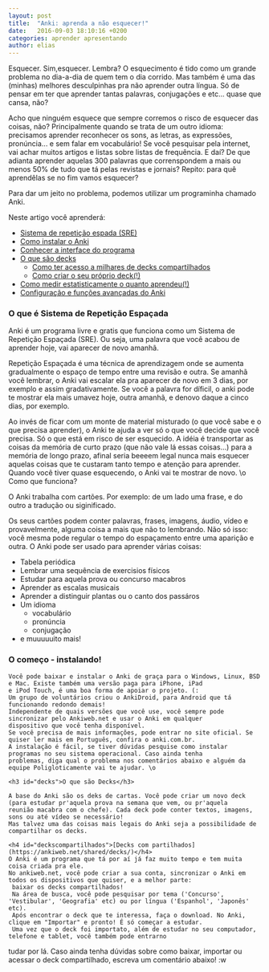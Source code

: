 ```yaml
---
layout: post
title:  "Anki: aprenda a não esquecer!"
date:   2016-09-03 18:10:16 +0200
categories: aprender apresentando
author: elias
---
```



Esquecer. Sim,esquecer. Lembra? O esquecimento é tido como um grande problema no dia-a-dia de quem tem o dia corrido.
Mas também é uma das (minhas) melhores desculpinhas pra não aprender outra língua.
Só de pensar em ter que aprender tantas palavras, conjugações e etc... quase que cansa, não?

Acho que ninguém esquece que sempre corremos o risco de esquecer das coisas, não?
Principalmente quando se trata de um outro idioma: precisamos aprender reconhecer os sons, as letras, 
as expressões, pronúncia... e sem falar em vocabulário! Se você pesquisar pela internet, vai achar muitos 
artigos e listas sobre listas de frequência. 
E daí? De que adianta aprender aquelas 300 palavras que correnspondem a  mais ou menos 50% de tudo que tá 
pelas revistas e jornais?
Repito: para quê aprendêlas se no fim vamos esquecer?

Para dar um jeito no problema, podemos utilizar um programinha chamado Anki.

Neste artigo você aprenderá:

* <a href="#sre">Sistema de repetição espada (SRE)</a>
* <a href="#instalar">Como instalar o Anki</a>
* <a href="#sre">Conhecer a interface do programa</a>
* <a href="#decks">O que são decks</a>
	* <a href="#deckscompartilhados">Como ter acesso a milhares de decks compartilhados</a>
	* <a href="#sre">Como criar o seu próprio deck(!)</a>
* <a href="#sre">Como medir estatisticamente o quanto aprendeu(!)</a>
* <a href="#sre">Configuração e funções avançadas do Anki</a>

<h3 id="sre">O que é Sistema de Repetição Espaçada</h3>

Anki é um programa livre e gratis que funciona como um Sistema de Repetição Espaçada (SRE). Ou seja, uma palavra que você 
acabou de aprender hoje, vai aparecer de novo amanhã.

Repetição Espaçada é uma técnica de aprendizagem onde se aumenta gradualmente o espaço de tempo entre uma revisão e outra. 
Se amanhã você lembrar, o Anki vai escalar ela pra aparecer de novo em 3 dias, por exemplo e 
assim gradativamente. Se você a palavra for díficil, o anki pode te mostrar ela mais umavez hoje, outra amanhã, 
e denovo daque a cinco dias, por exemplo.

Ao invés de ficar com um monte de material misturado (o que você sabe e o que precisa aprender), 
o Anki te ajuda a ver só o que você decide que você precisa. Só o que está em risco de ser esquecido. A idéia é transportar as coisas da 
memória de curto prazo (que não vale lá essas coisas...) para a memória de longo prazo, afinal seria beeeem legal nunca mais esquecer 
aquelas coisas que te custaram tanto tempo e atenção para aprender. Quando você tiver quase esquecendo, o Anki vai te mostrar de novo. \o
Como que funciona?

O Anki trabalha com cartões. Por exemplo: de um lado uma frase, e do outro a tradução ou siginificado.

Os seus cartões podem conter palavras, frases, imagens, áudio, vídeo e provavelmente, alguma coisa a mais que não to lembrando. Não só isso: você mesma pode regular o tempo do espaçamento entre uma aparição e outra. O Anki pode ser usado para aprender várias coisas:

*  Tabela periódica
*  Lembrar uma sequência de exercisios físicos
*  Estudar para aquela prova ou concurso macabros
*  Aprender as escalas musicais
*  Aprender a distinguir plantas ou o canto dos passáros
*  Um idioma
	*  vocabulário
	*  pronúncia
	*  conjugação
*  e muuuuuito mais!

<h3 id="instalar"> O começo - instalando!</h3>

	Você pode baixar e instalar o Anki de graça para o Windows, Linux, BSD e Mac. Existe também uma versão paga para iPhone, iPad 
	e iPod Touch, é uma boa forma de apoiar o projeto. (:
	Um grupo de voluntários criou o AnkiDroid, para Android que tá funcionando redondo demais!
	Independente de quais versões que você use, você sempre pode sincronizar pelo Ankiweb.net e usar o Anki em qualquer
	dispositivo que você tenha disponível. 
	Se você precisa de mais informações, pode entrar no site oficial. Se quiser ler mais em Português, confira o anki.com.br.
	A instalação é fácil, se tiver dúvidas pesquise como instalar programas no seu sistema operacional. Caso ainda tenha
	problemas, diga qual o problema nos comentários abaixo e alguém da equipe Poligloticamente vai te ajudar. \o

	<h3 id="decks">O que são Decks</h3>

	A base do Anki são os deks de cartas. Você pode criar um novo deck (para estudar pr'aquela prova na semana que vem, ou pr'aquela
	reunião macabra com o chefe). Cada deck pode conter textos, imagens, sons ou até vídeo se necessário!
	Mas talvez uma das coisas mais legais do Anki seja a possibilidade de compartilhar os decks.

	<h4 id="deckscompartilhados">[Decks com partilhados](https://ankiweb.net/shared/decks/)</h4>
	O Anki é um programa que tá por aí já faz muito tempo e tem muita coisa criada pra ele.
	No ankiweb.net, você pode criar a sua conta, sincronizar o Anki em todos os dispositivos que quiser, e a melhor parte:
	 baixar os decks compartilhados!
	 Na área de busca, você pode pesquisar por tema ('Concurso', 'Vestibular', 'Geografia' etc) ou por língua ('Espanhol', 'Japonês' etc).
	 Após encontrar o deck que te interessa, faça o download. No Anki, clique em "Importar" e pronto! É só começar a estudar.
	 Uma vez que o deck foi importato, além de estudar no seu computador, telefone e tablet, você também pode entrarno
tudar por lá.
 Caso ainda tenha dúvidas sobre como baixar, importar ou acessar o deck compartilhado, escreva um comentário abaixo!
	:w
